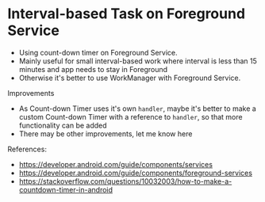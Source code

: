 # Interval-based Task on Foreground Service

- Using count-down timer on Foreground Service.
- Mainly useful for small interval-based work where interval is less than 15 minutes and app needs to stay in Foreground
- Otherwise it's better to use WorkManager with Foreground Service.

Improvements
- As Count-down Timer uses it's own `handler`, maybe it's better to make a custom Count-down Timer with a reference to `handler`, so that more functionality can be added
- There may be other improvements, let me know here

References:
- https://developer.android.com/guide/components/services
- https://developer.android.com/guide/components/foreground-services
- https://stackoverflow.com/questions/10032003/how-to-make-a-countdown-timer-in-android
